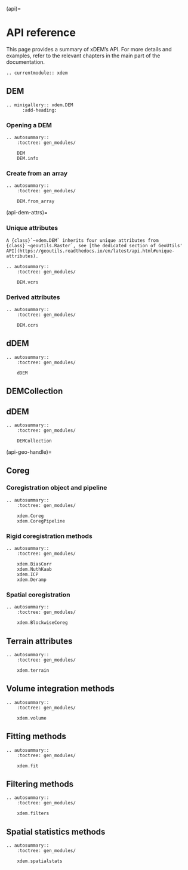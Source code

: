 (api)=

# API reference


This page provides a summary of xDEM’s API.
For more details and examples, refer to the relevant chapters in the main part of the
documentation.

```{eval-rst}
.. currentmodule:: xdem
```

## DEM

```{eval-rst}
.. minigallery:: xdem.DEM
      :add-heading:
```

### Opening a DEM

```{eval-rst}
.. autosummary::
    :toctree: gen_modules/

    DEM
    DEM.info
```

### Create from an array

```{eval-rst}
.. autosummary::
    :toctree: gen_modules/

    DEM.from_array
```

(api-dem-attrs)=

### Unique attributes

```{note}
A {class}`~xdem.DEM` inherits four unique attributes from {class}`~geoutils.Raster`, see [the dedicated section of GeoUtils' API](https://geoutils.readthedocs.io/en/latest/api.html#unique-attributes).
```

```{eval-rst}
.. autosummary::
    :toctree: gen_modules/

    DEM.vcrs
```

### Derived attributes

```{eval-rst}
.. autosummary::
    :toctree: gen_modules/

    DEM.ccrs
```


## dDEM

```{eval-rst}
.. autosummary::
    :toctree: gen_modules/

    dDEM
```

## DEMCollection

## dDEM

```{eval-rst}
.. autosummary::
    :toctree: gen_modules/

    DEMCollection
```

(api-geo-handle)=

## Coreg

### Coregistration object and pipeline

```{eval-rst}
.. autosummary::
    :toctree: gen_modules/

    xdem.Coreg
    xdem.CoregPipeline
```

### Rigid coregistration methods

```{eval-rst}
.. autosummary::
    :toctree: gen_modules/

    xdem.BiasCorr
    xdem.NuthKaab
    xdem.ICP
    xdem.Deramp
```

### Spatial coregistration

```{eval-rst}
.. autosummary::
    :toctree: gen_modules/

    xdem.BlockwiseCoreg
```

## Terrain attributes

```{eval-rst}
.. autosummary::
    :toctree: gen_modules/

    xdem.terrain
```

## Volume integration methods

```{eval-rst}
.. autosummary::
    :toctree: gen_modules/

    xdem.volume
```

## Fitting methods

```{eval-rst}
.. autosummary::
    :toctree: gen_modules/

    xdem.fit
```

## Filtering methods

```{eval-rst}
.. autosummary::
    :toctree: gen_modules/

    xdem.filters
```

## Spatial statistics methods

```{eval-rst}
.. autosummary::
    :toctree: gen_modules/

    xdem.spatialstats
```
